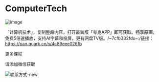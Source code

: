 # ComputerTech

![image](https://github.com/jiushi506/ComputerTech/assets/9970012/0ffda12f-43c0-44ed-bbd7-1186c92e050e)

「计算机技术」，复制整段内容，打开最新版「夸克APP」即可获取。畅享原画，免费5倍速播放，支持AI字幕和投屏，更有网盘TV版。/~7cfb332fdu~:/链接：https://pan.quark.cn/s/4c89eee026fb



更多课程

请添加微信获取

![联系方式-new](https://github.com/jiushi506/ComputerTech/assets/9970012/d0cba733-2b51-4e7e-9a27-814192d7706b)
